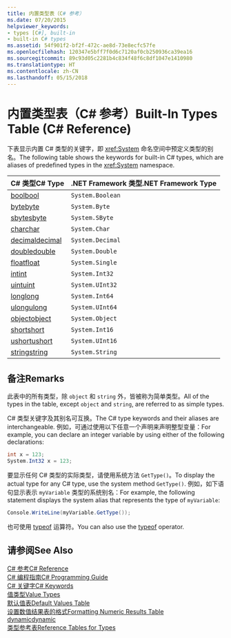 ```yaml
---
title: 内置类型表（C# 参考）
ms.date: 07/20/2015
helpviewer_keywords:
- types [C#], built-in
- built-in C# types
ms.assetid: 54f901f2-bf2f-472c-ae8d-73e8ecfc57fe
ms.openlocfilehash: 120347e5bff7f0d6c7120af0cb250936ca39ea16
ms.sourcegitcommit: 89c93d05c2281b4c834f48f6c8df1047e1410980
ms.translationtype: HT
ms.contentlocale: zh-CN
ms.lasthandoff: 05/15/2018
---
```

# <a name="built-in-types-table-c-reference"></a><span data-ttu-id="a9ed2-102">内置类型表（C# 参考）</span><span class="sxs-lookup"><span data-stu-id="a9ed2-102">Built-In Types Table (C# Reference)</span></span>
<span data-ttu-id="a9ed2-103">下表显示内置 C# 类型的关键字，即 <xref:System> 命名空间中预定义类型的别名。</span><span class="sxs-lookup"><span data-stu-id="a9ed2-103">The following table shows the keywords for built-in C# types, which are aliases of predefined types in the <xref:System> namespace.</span></span>  
  
|<span data-ttu-id="a9ed2-104">C# 类型</span><span class="sxs-lookup"><span data-stu-id="a9ed2-104">C# Type</span></span>|<span data-ttu-id="a9ed2-105">.NET Framework 类型</span><span class="sxs-lookup"><span data-stu-id="a9ed2-105">.NET Framework Type</span></span>|  
|--------------|-------------------------|  
|[<span data-ttu-id="a9ed2-106">bool</span><span class="sxs-lookup"><span data-stu-id="a9ed2-106">bool</span></span>](../../../csharp/language-reference/keywords/bool.md)|`System.Boolean`|  
|[<span data-ttu-id="a9ed2-107">byte</span><span class="sxs-lookup"><span data-stu-id="a9ed2-107">byte</span></span>](../../../csharp/language-reference/keywords/byte.md)|`System.Byte`|  
|[<span data-ttu-id="a9ed2-108">sbyte</span><span class="sxs-lookup"><span data-stu-id="a9ed2-108">sbyte</span></span>](../../../csharp/language-reference/keywords/sbyte.md)|`System.SByte`|  
|[<span data-ttu-id="a9ed2-109">char</span><span class="sxs-lookup"><span data-stu-id="a9ed2-109">char</span></span>](../../../csharp/language-reference/keywords/char.md)|`System.Char`|  
|[<span data-ttu-id="a9ed2-110">decimal</span><span class="sxs-lookup"><span data-stu-id="a9ed2-110">decimal</span></span>](../../../csharp/language-reference/keywords/decimal.md)|`System.Decimal`|  
|[<span data-ttu-id="a9ed2-111">double</span><span class="sxs-lookup"><span data-stu-id="a9ed2-111">double</span></span>](../../../csharp/language-reference/keywords/double.md)|`System.Double`|  
|[<span data-ttu-id="a9ed2-112">float</span><span class="sxs-lookup"><span data-stu-id="a9ed2-112">float</span></span>](../../../csharp/language-reference/keywords/float.md)|`System.Single`|  
|[<span data-ttu-id="a9ed2-113">int</span><span class="sxs-lookup"><span data-stu-id="a9ed2-113">int</span></span>](../../../csharp/language-reference/keywords/int.md)|`System.Int32`|  
|[<span data-ttu-id="a9ed2-114">uint</span><span class="sxs-lookup"><span data-stu-id="a9ed2-114">uint</span></span>](../../../csharp/language-reference/keywords/uint.md)|`System.UInt32`|  
|[<span data-ttu-id="a9ed2-115">long</span><span class="sxs-lookup"><span data-stu-id="a9ed2-115">long</span></span>](../../../csharp/language-reference/keywords/long.md)|`System.Int64`|  
|[<span data-ttu-id="a9ed2-116">ulong</span><span class="sxs-lookup"><span data-stu-id="a9ed2-116">ulong</span></span>](../../../csharp/language-reference/keywords/ulong.md)|`System.UInt64`|  
|[<span data-ttu-id="a9ed2-117">object</span><span class="sxs-lookup"><span data-stu-id="a9ed2-117">object</span></span>](../../../csharp/language-reference/keywords/object.md)|`System.Object`|  
|[<span data-ttu-id="a9ed2-118">short</span><span class="sxs-lookup"><span data-stu-id="a9ed2-118">short</span></span>](../../../csharp/language-reference/keywords/short.md)|`System.Int16`|  
|[<span data-ttu-id="a9ed2-119">ushort</span><span class="sxs-lookup"><span data-stu-id="a9ed2-119">ushort</span></span>](../../../csharp/language-reference/keywords/ushort.md)|`System.UInt16`|  
|[<span data-ttu-id="a9ed2-120">string</span><span class="sxs-lookup"><span data-stu-id="a9ed2-120">string</span></span>](../../../csharp/language-reference/keywords/string.md)|`System.String`|  
  
## <a name="remarks"></a><span data-ttu-id="a9ed2-121">备注</span><span class="sxs-lookup"><span data-stu-id="a9ed2-121">Remarks</span></span>  
 <span data-ttu-id="a9ed2-122">此表中的所有类型，除 `object` 和 `string` 外，皆被称为简单类型。</span><span class="sxs-lookup"><span data-stu-id="a9ed2-122">All of the types in the table, except `object` and `string`, are referred to as simple types.</span></span>  
  
 <span data-ttu-id="a9ed2-123">C# 类型关键字及其别名可互换。</span><span class="sxs-lookup"><span data-stu-id="a9ed2-123">The C# type keywords and their aliases are interchangeable.</span></span> <span data-ttu-id="a9ed2-124">例如，可通过使用以下任意一个声明来声明整型变量：</span><span class="sxs-lookup"><span data-stu-id="a9ed2-124">For example, you can declare an integer variable by using either of the following declarations:</span></span>  
  
```csharp  
int x = 123;  
System.Int32 x = 123;  
```  
  
 <span data-ttu-id="a9ed2-125">要显示任何 C# 类型的实际类型，请使用系统方法 `GetType()`。</span><span class="sxs-lookup"><span data-stu-id="a9ed2-125">To display the actual type for any C# type, use the system method `GetType()`.</span></span> <span data-ttu-id="a9ed2-126">例如，如下语句显示表示 `myVariable` 类型的系统别名：</span><span class="sxs-lookup"><span data-stu-id="a9ed2-126">For example, the following statement displays the system alias that represents the type of `myVariable`:</span></span>  
  
```csharp  
Console.WriteLine(myVariable.GetType());  
```  
  
 <span data-ttu-id="a9ed2-127">也可使用 [typeof](../../../csharp/language-reference/keywords/typeof.md) 运算符。</span><span class="sxs-lookup"><span data-stu-id="a9ed2-127">You can also use the [typeof](../../../csharp/language-reference/keywords/typeof.md) operator.</span></span>  
  
## <a name="see-also"></a><span data-ttu-id="a9ed2-128">请参阅</span><span class="sxs-lookup"><span data-stu-id="a9ed2-128">See Also</span></span>  
 [<span data-ttu-id="a9ed2-129">C# 参考</span><span class="sxs-lookup"><span data-stu-id="a9ed2-129">C# Reference</span></span>](../../../csharp/language-reference/index.md)  
 [<span data-ttu-id="a9ed2-130">C# 编程指南</span><span class="sxs-lookup"><span data-stu-id="a9ed2-130">C# Programming Guide</span></span>](../../../csharp/programming-guide/index.md)  
 [<span data-ttu-id="a9ed2-131">C# 关键字</span><span class="sxs-lookup"><span data-stu-id="a9ed2-131">C# Keywords</span></span>](../../../csharp/language-reference/keywords/index.md)  
 [<span data-ttu-id="a9ed2-132">值类型</span><span class="sxs-lookup"><span data-stu-id="a9ed2-132">Value Types</span></span>](../../../csharp/language-reference/keywords/value-types.md)  
 [<span data-ttu-id="a9ed2-133">默认值表</span><span class="sxs-lookup"><span data-stu-id="a9ed2-133">Default Values Table</span></span>](../../../csharp/language-reference/keywords/default-values-table.md)  
 [<span data-ttu-id="a9ed2-134">设置数值结果表的格式</span><span class="sxs-lookup"><span data-stu-id="a9ed2-134">Formatting Numeric Results Table</span></span>](../../../csharp/language-reference/keywords/formatting-numeric-results-table.md)  
 [<span data-ttu-id="a9ed2-135">dynamic</span><span class="sxs-lookup"><span data-stu-id="a9ed2-135">dynamic</span></span>](../../../csharp/language-reference/keywords/dynamic.md)  
 [<span data-ttu-id="a9ed2-136">类型参考表</span><span class="sxs-lookup"><span data-stu-id="a9ed2-136">Reference Tables for Types</span></span>](../../../csharp/language-reference/keywords/reference-tables-for-types.md)
